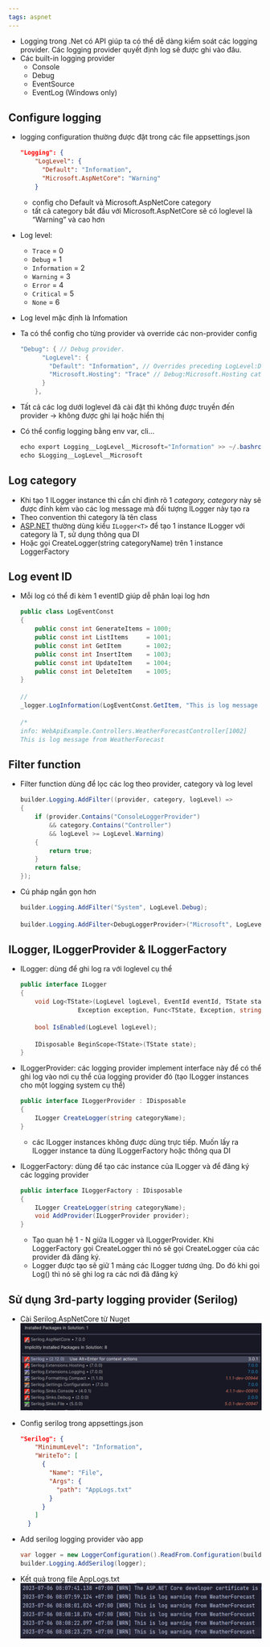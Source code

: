 ```yaml
---
tags: aspnet 
---
```

- Logging trong .Net có API giúp ta có thể dễ dàng kiểm soát các logging provider. Các logging provider quyết định log sẽ được ghi vào đâu.
- Các built-in logging provider
    - Console
    - Debug
    - EventSource
    - EventLog (Windows only)

## Configure logging

- logging configuration thường được đặt trong các file appsettings.json
    
    ```json
    "Logging": {
        "LogLevel": {
          "Default": "Information",
          "Microsoft.AspNetCore": "Warning"
        }
    ```
    
    - config cho Default và Microsoft.AspNetCore category
    - tất cả category bắt đầu với Microsoft.AspNetCore sẽ có loglevel là “Warning” và cao hơn
- Log level:
    
    - `Trace` = 0
    - `Debug` = 1
    - `Information` = 2
    - `Warning` = 3
    - `Error` = 4
    - `Critical` = 5
    - `None` = 6
- Log level mặc định là Infomation
    
- Ta có thể config cho từng provider và override các non-provider config
    
    ```csharp
    "Debug": { // Debug provider.
          "LogLevel": {
            "Default": "Information", // Overrides preceding LogLevel:Default setting.
            "Microsoft.Hosting": "Trace" // Debug:Microsoft.Hosting category.
          }
        },
    ```
    
- Tất cả các log dưới loglevel đã cài đặt thì không được truyền đến provider → không được ghi lại hoặc hiển thị
    
- Có thể config logging bằng env var, cli…
    
    ```csharp
    echo export Logging__LogLevel__Microsoft="Information" >> ~/.bashrc && source ~/.bashrc
    echo $Logging__LogLevel__Microsoft
    ```
    

## Log category

- Khi tạo 1 ILogger instance thì cần chỉ định rõ 1 _category, category_ này sẽ được đính kèm vào các log message mà đối tượng ILogger này tạo ra
- Theo convention thì category là tên class
- [ASP.NET](http://ASP.NET) thường dùng kiểu `ILogger<T>` để tạo 1 instance ILogger với category là T, sử dụng thông qua DI
- Hoặc gọi CreateLogger(string categoryName) trên 1 instance LoggerFactory

## Log event ID

- Mỗi log có thể đi kèm 1 eventID giúp dễ phân loại log hơn
    
    ```csharp
    public class LogEventConst
    {
        public const int GenerateItems = 1000;
        public const int ListItems     = 1001;
        public const int GetItem       = 1002;
        public const int InsertItem    = 1003;
        public const int UpdateItem    = 1004;
        public const int DeleteItem    = 1005;
    }
    
    //
    _logger.LogInformation(LogEventConst.GetItem, "This is log message from WeatherForecast");
    
    /*
    info: WebApiExample.Controllers.WeatherForecastController[1002]
    This is log message from WeatherForecast
    ```
    

## Filter function

- Filter function dùng để lọc các log theo provider, category và log level
    
    ```csharp
    builder.Logging.AddFilter((provider, category, logLevel) =>
    {
        if (provider.Contains("ConsoleLoggerProvider")
            && category.Contains("Controller")
            && logLevel >= LogLevel.Warning)
        {
            return true;
        }
        return false;
    });
    ```
    
- Cú pháp ngắn gọn hơn
    
    ```csharp
    builder.Logging.AddFilter("System", LogLevel.Debug);
    
    builder.Logging.AddFilter<DebugLoggerProvider>("Microsoft", LogLevel.Information);
    ```
    

## ILogger, ILoggerProvider & ILoggerFactory

- ILogger: dùng để ghi log ra với loglevel cụ thể
    
    ```csharp
    public interface ILogger
    {
        void Log<TState>(LogLevel logLevel, EventId eventId, TState state, 
    				Exception exception, Func<TState, Exception, string> formatter);
    
        bool IsEnabled(LogLevel logLevel);
    
        IDisposable BeginScope<TState>(TState state);
    }
    ```
    
- ILoggerProvider: các logging provider implement interface này để có thể ghi log vào nơi cụ thể của logging provider đó (tạo ILogger instances cho một logging system cụ thể)
    
    ```csharp
    public interface ILoggerProvider : IDisposable
    {
        ILogger CreateLogger(string categoryName);
    }
    ```
    
    - các ILogger instances không được dùng trực tiếp. Muốn lấy ra ILogger instance ta dùng ILoggerFactory hoặc thông qua DI
- ILoggerFactory: dùng để tạo các instance của ILogger và để đăng ký các logging provider
    
    ```csharp
    public interface ILoggerFactory : IDisposable
    {
        ILogger CreateLogger(string categoryName);
        void AddProvider(ILoggerProvider provider);
    }
    ```
    
    - Tạo quan hệ 1 - N giữa ILogger và ILoggerProvider. Khi LoggerFactory gọi CreateLogger thì nó sẽ gọi CreateLogger của các provider đã đăng ký.
    - Logger được tạo sẽ giữ 1 mảng các ILogger tương ứng. Do đó khi gọi Log() thì nó sẽ ghi log ra các nơi đã đăng ký

## Sử dụng 3rd-party logging provider (Serilog)

- Cài Serilog.AspNetCore từ Nuget
    ![Pasted image 20230729223321](attachments/Pasted%20image%2020230729223321.png)
    
- Config serilog trong appsettings.json
    
    ```json
    "Serilog": {
        "MinimumLevel": "Information",
        "WriteTo": [
          {
            "Name": "File",
            "Args": {
              "path": "AppLogs.txt"
            }
          }
        ]
      }
    ```
    
- Add serilog logging provider vào app
    
    ```csharp
    var logger = new LoggerConfiguration().ReadFrom.Configuration(builder.Configuration).CreateLogger();
    builder.Logging.AddSerilog(logger);
    ```
    
- Kết quả trong file AppLogs.txt
    ![Pasted image 20230729223337](attachments/Pasted%20image%2020230729223337.png)